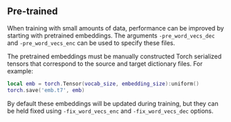 ## Pre-trained

When training with small amounts of data, performance can be improved by starting with pretrained embeddings. The arguments `-pre_word_vecs_dec` and `-pre_word_vecs_enc` can be used to specify these files.

The pretrained embeddings must be manually constructed Torch serialized tensors that correspond to the source and target dictionary files. For example:

```lua
local emb = torch.Tensor(vocab_size, embedding_size):uniform()
torch.save('emb.t7', emb)
```

By default these embeddings will be updated during training, but they can be held fixed using `-fix_word_vecs_enc` and `-fix_word_vecs_dec` options.
